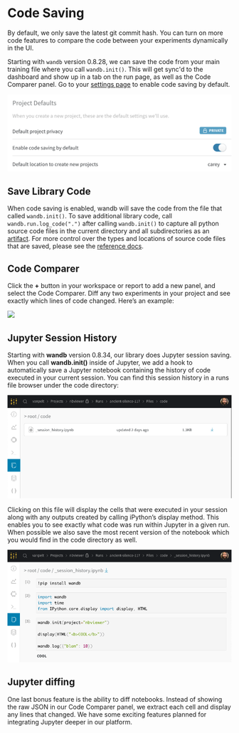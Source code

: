 # Code Saving

By default, we only save the latest git commit hash. You can turn on more code features to compare the code between your experiments dynamically in the UI.

Starting with `wandb` version 0.8.28, we can save the code from your main training file where you call `wandb.init()`. This will get sync'd to the dashboard and show up in a tab on the run page, as well as the Code Comparer panel. Go to your [settings page](https://app.wandb.ai/settings) to enable code saving by default.

![Here's what your account settings look like. You can save code by default.](<../../../../.gitbook/assets/Screen Shot 2020-05-12 at 12.28.40 PM.png>)

## Save Library Code

When code saving is enabled, wandb will save the code from the file that called `wandb.init()`. To save additional library code, call `wandb.run.log_code(".")` after calling `wandb.init()` to capture all python source code files in the current directory and all subdirectories as an [artifact](https://docs.wandb.ai/ref/python/artifact). For more control over the types and locations of source code files that are saved, please see the [reference docs](https://docs.wandb.ai/ref/python/run#log\_code).

## Code Comparer

Click the **+** button in your workspace or report to add a new panel, and select the Code Comparer. Diff any two experiments in your project and see exactly which lines of code changed. Here’s an example:

![](<../../../../.gitbook/assets/cc1 (1).png>)

## Jupyter Session History

Starting with **wandb** version 0.8.34, our library does Jupyter session saving. When you call **wandb.init()** inside of Jupyter, we add a hook to automatically save a Jupyter notebook containing the history of code executed in your current session. You can find this session history in a runs file browser under the code directory:

![](<../../../../.gitbook/assets/cc2 (4) (1) (3) (1) (1) (1) (1) (1) (1) (1) (1) (1) (1) (1) (1) (1) (1) (3) (3).png>)

Clicking on this file will display the cells that were executed in your session along with any outputs created by calling iPython’s display method. This enables you to see exactly what code was run within Jupyter in a given run. When possible we also save the most recent version of the notebook which you would find in the code directory as well.

![](<../../../../.gitbook/assets/cc3 (3) (3) (1) (3) (1) (1) (1) (1) (1) (1) (1) (5) (1) (1) (1) (1) (1) (1) (1) (3) (3).png>)

## Jupyter diffing

One last bonus feature is the ability to diff notebooks. Instead of showing the raw JSON in our Code Comparer panel, we extract each cell and display any lines that changed. We have some exciting features planned for integrating Jupyter deeper in our platform.
